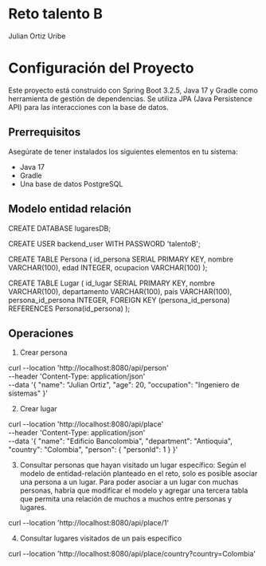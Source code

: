 # Reto talento B

Julian Ortiz Uribe

# Configuración del Proyecto

Este proyecto está construido con Spring Boot 3.2.5, Java 17 y Gradle como herramienta de gestión de dependencias. Se utiliza JPA (Java Persistence API) para las interacciones con la base de datos.

## Prerrequisitos

Asegúrate de tener instalados los siguientes elementos en tu sistema:
- Java 17
- Gradle
- Una base de datos PostgreSQL

## Modelo entidad relación

CREATE DATABASE lugaresDB;

CREATE USER backend_user WITH PASSWORD 'talentoB';

CREATE TABLE Persona (
    id_persona SERIAL PRIMARY KEY,
    nombre VARCHAR(100),
    edad INTEGER,
    ocupacion VARCHAR(100)
);

CREATE TABLE Lugar (
    id_lugar SERIAL PRIMARY KEY,
    nombre VARCHAR(100),
    departamento VARCHAR(100),
    pais VARCHAR(100),
    persona_id_persona INTEGER,
    FOREIGN KEY (persona_id_persona) REFERENCES Persona(id_persona)
);

## Operaciones

1. Crear persona 

curl --location 'http://localhost:8080/api/person' \
--header 'Content-Type: application/json' \
--data '{
    "name": "Julian Ortiz",
    "age": 20,
    "occupation": "Ingeniero de sistemas"
}'

2. Crear lugar

curl --location 'http://localhost:8080/api/place' \
--header 'Content-Type: application/json' \
--data '{
    "name": "Edificio Bancolombia",
    "department": "Antioquia",
    "country": "Colombia",
    "person": {
        "personId": 1
    }
}'

3. Consultar personas que hayan visitado un lugar específico: Según el modelo de entidad-relación planteado en el reto, solo es posible asociar una persona a un lugar. Para poder asociar a un lugar con muchas personas, habría que modificar el modelo y agregar una tercera tabla que permita una relación de muchos a muchos entre personas y lugares.

curl --location 'http://localhost:8080/api/place/1'

4. Consultar lugares visitados de un país específico

curl --location 'http://localhost:8080/api/place/country?country=Colombia'
